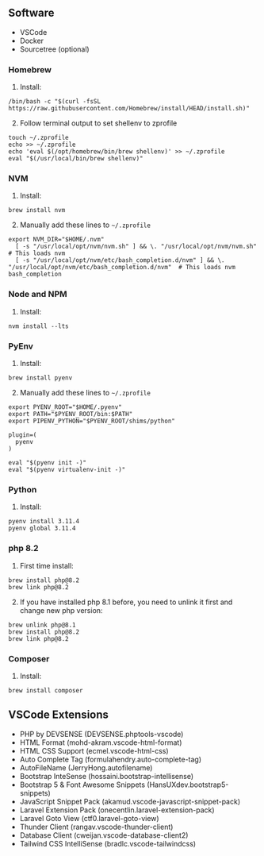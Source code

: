 ## Software

-   VSCode
-   Docker
-   Sourcetree (optional)

### Homebrew

1. Install:

```shell
/bin/bash -c "$(curl -fsSL https://raw.githubusercontent.com/Homebrew/install/HEAD/install.sh)"
```

2. Follow terminal output to set shellenv to zprofile

```shell
touch ~/.zprofile
echo >> ~/.zprofile
echo 'eval $(/opt/homebrew/bin/brew shellenv)' >> ~/.zprofile
eval "$(/usr/local/bin/brew shellenv)"
```

### NVM

1. Install:

```shell
brew install nvm
```

2. Manually add these lines to `~/.zprofile`

```shell
export NVM_DIR="$HOME/.nvm"
  [ -s "/usr/local/opt/nvm/nvm.sh" ] && \. "/usr/local/opt/nvm/nvm.sh"  # This loads nvm
  [ -s "/usr/local/opt/nvm/etc/bash_completion.d/nvm" ] && \. "/usr/local/opt/nvm/etc/bash_completion.d/nvm"  # This loads nvm bash_completion
```

### Node and NPM

1. Install:

```shell
nvm install --lts
```

### PyEnv

1. Install:

```shell
brew install pyenv
```

2. Manually add these lines to `~/.zprofile`

```shell
export PYENV_ROOT="$HOME/.pyenv"
export PATH="$PYENV_ROOT/bin:$PATH"
export PIPENV_PYTHON="$PYENV_ROOT/shims/python"

plugin=(
  pyenv
)

eval "$(pyenv init -)"
eval "$(pyenv virtualenv-init -)"
```

### Python

1. Install:

```shell
pyenv install 3.11.4
pyenv global 3.11.4
```

### php 8.2

1. First time install:

```shell
brew install php@8.2
brew link php@8.2
```

2. If you have installed php 8.1 before, you need to unlink it first and change new php version:

```shell
brew unlink php@8.1
brew install php@8.2
brew link php@8.2
```

### Composer

1. Install:

```shell
brew install composer
```

## VSCode Extensions

-   PHP by DEVSENSE (DEVSENSE.phptools-vscode)
-   HTML Format (mohd-akram.vscode-html-format)
-   HTML CSS Support (ecmel.vscode-html-css)
-   Auto Complete Tag (formulahendry.auto-complete-tag)
-   AutoFileName (JerryHong.autofilename)
-   Bootstrap InteSense (hossaini.bootstrap-intellisense)
-   Bootstrap 5 & Font Awesome Snippets (HansUXdev.bootstrap5-snippets)
-   JavaScript Snippet Pack (akamud.vscode-javascript-snippet-pack)
-   Laravel Extension Pack (onecentlin.laravel-extension-pack)
-   Laravel Goto View (ctf0.laravel-goto-view)
-   Thunder Client (rangav.vscode-thunder-client)
-   Database Client (cweijan.vscode-database-client2)
-   Tailwind CSS IntelliSense (bradlc.vscode-tailwindcss)
